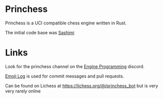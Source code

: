 # Princhess

Princhess is a UCI compatible chess engine written in Rust.

The initial code base was [Sashimi](https://github.com/zxqfl/sashimi)

# Links

Look for the princhess channel on the [Engine Programming](https://discord.gg/YctB2p4) discord.

[Emoji Log](https://github.com/ahmadawais/Emoji-Log) is used for commit messages and pull requests.

Can be found on Lichess at https://lichess.org/@/princhess_bot but is very very rarely online

